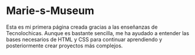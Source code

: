 # Marie-s-Museum
Esta es mi primera página creada gracias a las enseñanzas de Tecnolochicas. Aunque es bastante sencilla, me ha ayudado a entender las bases necesarios de HTML y CSS para continuar aprendiendo y posteriormente crear proyectos más complejos.
